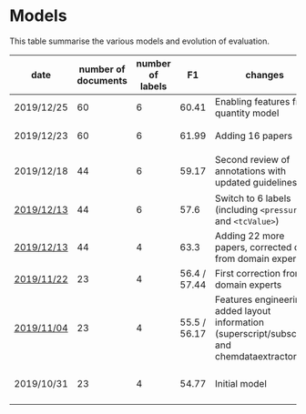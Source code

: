 # Models 

This table summarise the various models and evolution of evaluation. 

| date | number of documents | number of labels | F1 |changes | evaluation file |
|--------------|-----|----|-------|---------------------|---|
|  2019/12/25  | 60  |  6 | 60.41 | Enabling features from quantity model | [results](https://github.com/lfoppiano/grobid-superconductors/tree/add-quantities-features/resources/models/superconductors/result-logs) |
|  2019/12/23  | 60  |  6 | 61.99 | Adding 16 papers | [`superconductors-evaluation-20191223.txt`](https://github.com/lfoppiano/grobid-superconductors/blob/master/resources/models/superconductors/result-logs/superconductors-10fold-cross-validation-20191223.txt) |
|  2019/12/18  | 44  |  6 | 59.17 | Second review of annotations with updated guidelines | [`superconductors-10fold-cross-validation-20191218.txt`](https://github.com/lfoppiano/grobid-superconductors/blob/master/resources/models/superconductors/result-logs/superconductors-10fold-cross-validation-20191218.txt) |
|  [2019/12/13](https://github.com/lfoppiano/grobid-superconductors/tree/training-20191213)  | 44  |  6 | 57.6  | Switch to 6 labels (including `<pressure>` and `<tcValue>`) | [results](https://github.com/lfoppiano/grobid-superconductors/tree/training-20191213/resources/models/superconductors/result-logs) |
|  [2019/12/13](https://github.com/lfoppiano/grobid-superconductors/tree/training-20191213-4labels)  | 44  |  4 | 63.3  | Adding 22 more papers, corrected data from domain experts | [results](https://github.com/lfoppiano/grobid-superconductors/tree/training-20191213-4labels/resources/models/superconductors/result-logs) |
|  [2019/11/22](https://github.com/lfoppiano/grobid-superconductors/tree/training-20191122)  | 23  |  4 | 56.4 / 57.44 | First correction from domain experts | [results](https://github.com/lfoppiano/grobid-superconductors/tree/training-20191122/resources/models/superconductors/result-logs) |
|  [2019/11/04](https://github.com/lfoppiano/grobid-superconductors/tree/training-20191104)  | 23  |  4 | 55.5 / 56.17 | Features engineering: added layout information (superscript/subscript) and chemdataextractor  | [results](https://github.com/lfoppiano/grobid-superconductors/tree/training-20191104/resources/models/superconductors/results-log) |
|  2019/10/31  | 23  |  4 | 54.77 | Initial model | [`superconductors-10fold-cross-validation-20191031.txt`](https://github.com/lfoppiano/grobid-superconductors/blob/master/resources/models/superconductors/result-logs/superconductors-10fold-cross-validation-20191031.txt) |
